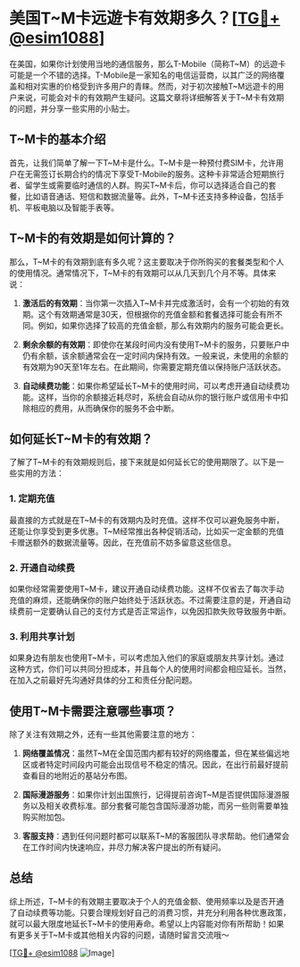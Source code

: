 # 美国T~M卡远遊卡有效期多久？[[TG💪+ @esim1088](https://t.me/s/esim1088)]

在美国，如果你计划使用当地的通信服务，那么T-Mobile（简称T~M）的远遊卡可能是一个不错的选择。T-Mobile是一家知名的电信运营商，以其广泛的网络覆盖和相对实惠的价格受到许多用户的青睐。然而，对于初次接触T~M远遊卡的用户来说，可能会对卡的有效期产生疑问。这篇文章将详细解答关于T~M卡有效期的问题，并分享一些实用的小贴士。

## T~M卡的基本介绍

首先，让我们简单了解一下T~M卡是什么。T~M卡是一种预付费SIM卡，允许用户在无需签订长期合约的情况下享受T-Mobile的服务。这种卡非常适合短期旅行者、留学生或需要临时通信的人群。购买T~M卡后，你可以选择适合自己的套餐，比如语音通话、短信和数据流量等。此外，T~M卡还支持多种设备，包括手机、平板电脑以及智能手表等。

## T~M卡的有效期是如何计算的？

那么，T~M卡的有效期到底有多久呢？这主要取决于你所购买的套餐类型和个人的使用情况。通常情况下，T~M卡的有效期可以从几天到几个月不等。具体来说：

1. **激活后的有效期**：当你第一次插入T~M卡并完成激活时，会有一个初始的有效期。这个有效期通常是30天，但根据你的充值金额和套餐选择可能会有所不同。例如，如果你选择了较高的充值金额，那么有效期内的服务可能会更长。

2. **剩余余额的有效期**：即使你在某段时间内没有使用T~M卡的服务，只要账户中仍有余额，该余额通常会在一定时间内保持有效。一般来说，未使用的余额的有效期为90天至1年左右。在此期间，你需要定期充值以保持账户活跃状态。

3. **自动续费功能**：如果你希望延长T~M卡的使用时间，可以考虑开通自动续费功能。这样，当你的余额接近耗尽时，系统会自动从你的银行账户或信用卡中扣除相应的费用，从而确保你的服务不会中断。

## 如何延长T~M卡的有效期？

了解了T~M卡的有效期规则后，接下来就是如何延长它的使用期限了。以下是一些实用的方法：

### 1. 定期充值

最直接的方式就是在T~M卡的有效期内及时充值。这样不仅可以避免服务中断，还能让你享受到更多优惠。T~M经常推出各种促销活动，比如买一定金额的充值卡赠送额外的数据流量等。因此，在充值前不妨多留意这些信息。

### 2. 开通自动续费

如果你经常需要使用T~M卡，建议开通自动续费功能。这样不仅省去了每次手动充值的麻烦，还能确保你的账户始终处于活跃状态。不过需要注意的是，开通自动续费前一定要确认自己的支付方式是否正常运作，以免因扣款失败导致服务中断。

### 3. 利用共享计划

如果身边有朋友也使用T~M卡，可以考虑加入他们的家庭或朋友共享计划。通过这种方式，你们可以共同分担成本，并且每个人的使用时间都会相应延长。当然，在加入之前最好先沟通好具体的分工和责任分配问题。

## 使用T~M卡需要注意哪些事项？

除了关注有效期之外，还有一些其他需要注意的地方：

1. **网络覆盖情况**：虽然T~M在全国范围内都有较好的网络覆盖，但在某些偏远地区或者特定时间段内可能会出现信号不稳定的情况。因此，在出行前最好提前查看目的地附近的基站分布图。

2. **国际漫游服务**：如果你计划出国旅行，记得提前咨询T~M是否提供国际漫游服务以及相关收费标准。部分套餐可能包含国际漫游功能，而另一些则需要单独购买附加包。

3. **客服支持**：遇到任何问题时都可以联系T~M的客服团队寻求帮助。他们通常会在工作时间内快速响应，并尽力解决客户提出的所有疑问。

## 总结

综上所述，T~M卡的有效期主要取决于个人的充值金额、使用频率以及是否开通了自动续费等功能。只要合理规划好自己的消费习惯，并充分利用各种优惠政策，就可以最大限度地延长T~M卡的使用寿命。希望以上内容能对你有所帮助！如果有更多关于T~M卡或其他相关内容的问题，请随时留言交流哦～

[[TG💪+ @esim1088](https://t.me/s/esim1088) ![Image](https://i.postimg.cc/4NQfJmqS/Snipaste-2025-05-13-00-14-12.png)]